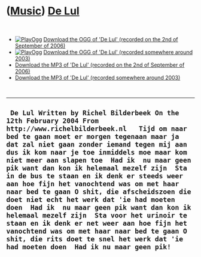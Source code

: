 ([Music](Music.htm)) [De Lul](SongDeLul.htm)
============================================

 

-   [![PlayOgg](http://static.fsf.org/playogg/Play_ogg_80x15.png "I support PlayOgg!")](http://playogg.org)
    [Download the OGG of 'De Lul' (recorded on the 2nd of September
    of 2006)](CD06_09DeLul20060902.ogg)
-   [![PlayOgg](http://static.fsf.org/playogg/Play_ogg_80x15.png "I support PlayOgg!")](http://playogg.org)
    [Download the OGG of 'De Lul' (recorded somewhere
    around 2003)](CD03_05DeLul.ogg)
-   [Download the MP3 of 'De Lul' (recorded on the 2nd of September
    of 2006)](CD06_09DeLul20060902.mp3)
-   [Download the MP3 of 'De Lul' (recorded somewhere
    around 2003)](CD03_05DeLul.mp3)

 

  -----------------------------------------------------------------------------------------------------------------------------------------------------------------------------------------------------------------------------------------------------------------------------------------------------------------------------------------------------------------------------------------------------------------------------------------------------------------------------------------------------------------------------------------------------------------------------------------------------------------------------------------------------------------------------------------------------------------------------------------------------------------------------------------------------------------------------
  ` De Lul Written by Richel Bilderbeek On the 12th February 2004 From http://www.richelbilderbeek.nl   Tijd om naar bed te gaan moet er morgen tegenaan maar ja dat zal niet gaan zonder iemand tegen mij aan dus ik kom naar je toe inmiddels moe maar kom niet meer aan slapen toe  Had ik  nu maar geen pik want dan kon ik helemaal mezelf zijn  Sta in de bus te staan en ik denk er steeds weer aan hoe fijn het vanochtend was om met haar naar bed te gaan O shit, die afscheidszoen die doet niet echt het werk dat 'ie had moeten doen  Had ik  nu maar geen pik want dan kon ik helemaal mezelf zijn  Sta voor het urinoir te staan en ik denk er net weer aan hoe fijn het vanochtend was om met haar naar bed te gaan O shit, die rits doet te snel het werk dat 'ie had moeten doen  Had ik nu maar geen pik!`
  -----------------------------------------------------------------------------------------------------------------------------------------------------------------------------------------------------------------------------------------------------------------------------------------------------------------------------------------------------------------------------------------------------------------------------------------------------------------------------------------------------------------------------------------------------------------------------------------------------------------------------------------------------------------------------------------------------------------------------------------------------------------------------------------------------------------------------
